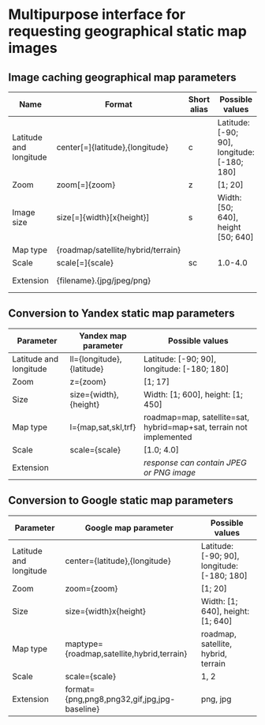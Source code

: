 # Multipurpose interface for requesting geographical static map images

## Image caching geographical map parameters

| Name                   | Format                             | Short alias | Possible values                             | Default value    |
| ---------------------- | ---------------------------------- | ----------- | ------------------------------------------- | ---------------- |
| Latitude and longitude | center[=]{latitude},{longitude}    | c           | Latitude: [-90; 90], longitude: [-180; 180] | 0, 0             |
| Zoom                   | zoom[=]{zoom}                      | z           | [1; 20]                                     | 14               |
| Image size             | size[=]{width}[x{height}]          | s           | Width: [50; 640], height [50; 640]          | 600, 450         |
| Map type               | {roadmap/satellite/hybrid/terrain} |             |                                             | roadmap          |
| Scale                  | scale[=]{scale}                    | sc          | 1.0-4.0                                     | 1.0              |
| Extension              | {filename}.{jpg/jpeg/png}          |             |                                             | *defined by url* |

## Conversion to Yandex static map parameters

| Parameter              | Yandex map parameter      | Possible values                                                     |
| ---------------------- | ------------------------- | ------------------------------------------------------------------- |
| Latitude and longitude | ll={longitude},{latitude} | Latitude: [-90; 90], longitude: [-180; 180]                         |
| Zoom                   | z={zoom}                  | [1; 17]                                                             |
| Size                   | size={width},{height}     | Width: [1; 600], height: [1; 450]                                   |
| Map type               | l={map,sat,skl,trf}       | roadmap=map, satellite=sat, hybrid=map+sat, terrain not implemented |
| Scale                  | scale={scale}             | [1.0; 4.0]                                                          |
| Extension              |                           | *response can contain JPEG or PNG image*                            |

## Conversion to Google static map parameters

| Parameter              | Google map parameter                         | Possible values                             |
| ---------------------- | -------------------------------------------- | ------------------------------------------- |
| Latitude and longitude | center={latitude},{longitude}                | Latitude: [-90; 90], longitude: [-180; 180] |
| Zoom                   | zoom={zoom}                                  | [1; 20]                                     |
| Size                   | size={width}x{height}                        | Width: [1; 640], height: [1; 640]           |
| Map type               | maptype={roadmap,satellite,hybrid,terrain}   | roadmap, satellite, hybrid, terrain         |
| Scale                  | scale={scale}                                | 1, 2                                        |
| Extension              | format={png,png8,png32,gif,jpg,jpg-baseline} | png, jpg                                    |
